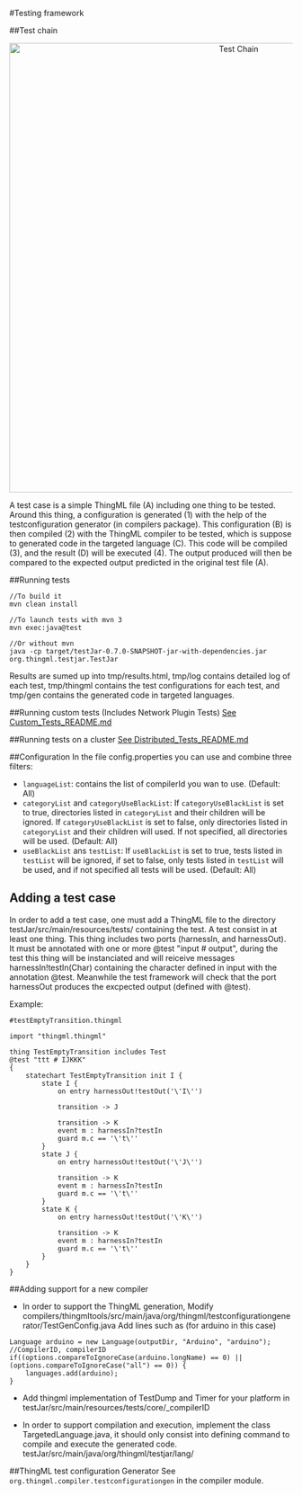 #Testing framework

##Test chain

<p align="center"><img src="https://raw.githubusercontent.com/SINTEF-9012/ThingML/master/testJar/docs/Test_chain.png" alt="Test Chain" width="800"></p>

A test case is a simple ThingML file (A) including one thing to be tested. Around this thing, a configuration is generated (1) with the help of the testconfiguration generator (in compilers package). This configuration (B) is then compiled (2) with the ThingML compiler to be tested, which is suppose to generated code in the targeted language (C). This code will be compiled (3), and the result (D) will be executed (4). The output produced will then be compared to the expected output predicted in the original test file (A).

##Running tests
```
//To build it
mvn clean install

//To launch tests with mvn 3
mvn exec:java@test

//Or without mvn
java -cp target/testJar-0.7.0-SNAPSHOT-jar-with-dependencies.jar org.thingml.testjar.TestJar
```

Results are sumed up into tmp/results.html, tmp/log contains detailed log of each test, tmp/thingml contains the test configurations for each test, and tmp/gen contains the generated code in targeted languages.

##Running custom tests (Includes Network Plugin Tests)
[See Custom_Tests_README.md](https://github.com/SINTEF-9012/ThingML/blob/master/testJar/Custom_Tests_README.md)

##Running tests on a cluster
[See Distributed_Tests_README.md](https://github.com/SINTEF-9012/ThingML/blob/master/testJar/Distributed_Tests_README.md)

##Configuration
In the file config.properties you can use and combine three filters:
 * `languageList`: contains the list of compilerId you wan to use. (Default: All)
 * `categoryList` and `categoryUseBlackList`: If `categoryUseBlackList` is set to true, directories listed in `categoryList` and their children will be ignored. If  `categoryUseBlackList` is set to false, only directories listed in `categoryList` and their children will used. If not specified, all directories will be used. (Default: All)
 * `useBlackList` ans `testList`: If `useBlackList` is set to true, tests listed in `testList` will be ignored, if set to false, only tests listed in `testList` will be used, and if not specified all tests will be used. (Default: All)

## Adding a test case
In order to add a test case, one must add a ThingML file to the directory testJar/src/main/resources/tests/ containing the test. 
A test consist in at least one thing.
This thing includes two ports (harnessIn, and harnessOut). It must be annotated with one or more @test "input # output", during the test this thing will be instanciated and will reiceive messages harnessIn!testIn(Char) containing the character defined in input with the annotation @test. Meanwhile the test framework will check that the port harnessOut produces the excpected output (defined with @test).

Example:
```
#testEmptyTransition.thingml

import "thingml.thingml"

thing TestEmptyTransition includes Test 
@test "ttt # IJKKK"
{
	statechart TestEmptyTransition init I {
		state I {
			on entry harnessOut!testOut('\'I\'')
			
			transition -> J
			
			transition -> K
			event m : harnessIn?testIn
			guard m.c == '\'t\''
		}
		state J {
			on entry harnessOut!testOut('\'J\'')
			
			transition -> K
			event m : harnessIn?testIn
			guard m.c == '\'t\''
		}
		state K {
			on entry harnessOut!testOut('\'K\'')
			
			transition -> K
			event m : harnessIn?testIn
			guard m.c == '\'t\''
		}
	}
}
```

##Adding support for a new compiler

* In order to support the ThingML generation, 
Modify
compilers/thingmltools/src/main/java/org/thingml/testconfigurationgenerator/TestGenConfig.java
Add lines such as (for arduino in this case)
```
Language arduino = new Language(outputDir, "Arduino", "arduino"); //CompilerID, compilerID
if((options.compareToIgnoreCase(arduino.longName) == 0) || (options.compareToIgnoreCase("all") == 0)) {
	languages.add(arduino);
}
```

* Add thingml implementation of TestDump and Timer for your platform in
testJar/src/main/resources/tests/core/_compilerID

* In order to support compilation and execution, implement the class TargetedLanguage.java, it should only consist into defining command to compile and execute the generated code.
testJar/src/main/java/org/thingml/testjar/lang/

##ThingML test configuration Generator
See `org.thingml.compiler.testconfigurationgen` in the compiler module.

